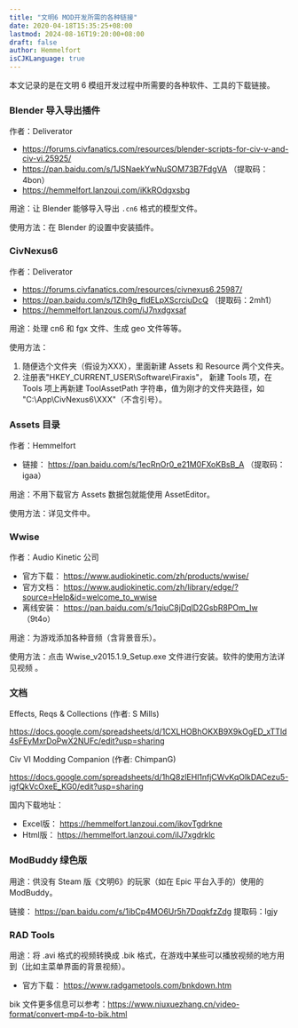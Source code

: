 ```yaml
---
title: "文明6 MOD开发所需的各种链接"
date: 2020-04-18T15:35:25+08:00
lastmod: 2024-08-16T19:20:00+08:00
draft: false
author: Hemmelfort
isCJKLanguage: true
---
```

本文记录的是在文明 6 模组开发过程中所需要的各种软件、工具的下载链接。

<!--more-->


### Blender 导入导出插件

作者：Deliverator

- https://forums.civfanatics.com/resources/blender-scripts-for-civ-v-and-civ-vi.25925/
- https://pan.baidu.com/s/1JSNaekYwNuSOM73B7FdgVA （提取码：4bon）
- https://hemmelfort.lanzoui.com/iKkROdgxsbg

用途：让 Blender 能够导入导出 `.cn6` 格式的模型文件。

使用方法：在 Blender 的设置中安装插件。


### CivNexus6

作者：Deliverator

- https://forums.civfanatics.com/resources/civnexus6.25987/
- https://pan.baidu.com/s/1Zlh9g_fIdELpXScrciuDcQ （提取码：2mh1）
- https://hemmelfort.lanzous.com/iJ7nxdgxsaf

用途：处理 cn6 和 fgx 文件、生成 geo 文件等等。

使用方法：

1. 随便选个文件夹（假设为XXX），里面新建 Assets 和 Resource 两个文件夹。
2. 注册表"HKEY_CURRENT_USER\Software\Firaxis\"， 新建 Tools 项，在 Tools 项上再新建 ToolAssetPath 字符串，值为刚才的文件夹路径，如 "C:\App\CivNexus6\XXX"（不含引号）。


### Assets 目录

作者：Hemmelfort

- 链接： https://pan.baidu.com/s/1ecRnOr0_e21M0FXoKBsB_A （提取码：igaa）

用途：不用下载官方 Assets 数据包就能使用 AssetEditor。

使用方法：详见文件中。


### Wwise

作者：Audio Kinetic 公司

- 官方下载： https://www.audiokinetic.com/zh/products/wwise/
- 官方文档： https://www.audiokinetic.com/zh/library/edge/?source=Help&id=welcome_to_wwise
- 离线安装： https://pan.baidu.com/s/1qiuC8jDqlD2GsbR8POm_Iw （9t4o）

用途：为游戏添加各种音频（含背景音乐）。

使用方法：点击 Wwise_v2015.1.9_Setup.exe 文件进行安装。软件的使用方法详见视频 。


### 文档

Effects, Reqs & Collections (作者: S Mills)

https://docs.google.com/spreadsheets/d/1CXLHOBhOKXB9X9kOgED_xTTld4sFEyMxrDoPwX2NUFc/edit?usp=sharing

Civ VI Modding Companion (作者: ChimpanG)

https://docs.google.com/spreadsheets/d/1hQ8zlEHl1nfjCWvKqOlkDACezu5-igfQkVcOxeE_KG0/edit?usp=sharing

国内下载地址：

- Excel版： https://hemmelfort.lanzoui.com/ikovTgdrkne
- Html版： https://hemmelfort.lanzoui.com/iIJ7xgdrklc


### ModBuddy 绿色版

用途：供没有 Steam 版《文明6》的玩家（如在 Epic 平台入手的）使用的 ModBuddy。

链接： https://pan.baidu.com/s/1ibCp4MO6Ur5h7DqqkfzZdg
提取码：lgjy


### RAD Tools

用途：将 .avi 格式的视频转换成 .bik 格式，在游戏中某些可以播放视频的地方用到（比如主菜单界面的背景视频）。

- 官方下载： https://www.radgametools.com/bnkdown.htm

bik 文件更多信息可以参考：https://www.niuxuezhang.cn/video-format/convert-mp4-to-bik.html
